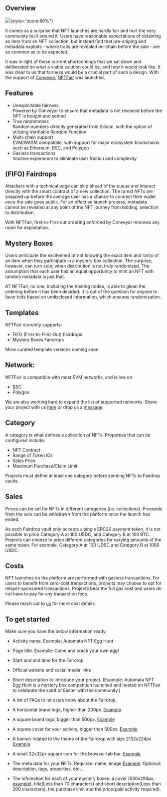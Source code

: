 ## Overview

![](../assets/nftfair-image.png){style="zoom:80%"}

It comes as a surprise that NFT launches are hardly fair and hurt the very community built around it. Users have reasonable expectations of obtaining an item from an NFT collection, but instead find that pre-sniping and metadata exploits - where traits are revealed on-chain before the sale - are so common as to be expected.

It was in light of these current shortcomings that we sat down and deliberated on what a viable solution could be, and how it would look like. It was clear to us that fairness would be a crucial part of such a design. With the support of [Conveyor](https://conveyor.ata.network), [NFTFair](https://www.nftfair.app) was launched.

## Features

- Unexploitable fairness
  </br> Powered by Conveyor to ensure that metadata is not revealed before the NFT is bought and settled
- True randomness
  </br> Random numbers directly generated from Silicon, with the option of utilizing Verifiable Random Function
- Multi-chain support
  </br> EVM/WASM compatible, with support for major ecosystem blockchains such as Ethereum, BSC, and Polygon
- Gasless transactions
  </br> Intuitive experience to eliminate user friction and complexity

## (FIFO) Fairdrops

Attackers with a technical edge can skip ahead of the queue and interact directly with the smart contract of a new collection. The rarest NFTs are snapped up before the average user has a chance to connect their wallet once the sale goes public. For an effective launch process, metadata cannot be revealed at any point of the NFT journey from bidding, selection to distribution.

With NFTFair, first-in-first-out ordering enforced by Conveyor removes any room for exploitation.

## Mystery Boxes

Users anticipate the excitement of not knowing the exact item and rarity of an item when they participate in a mystery box collection. The surprise, however, can turn sour, when distribution is not truly randomized. The assumption that each user has an equal opportunity to mint an NFT with random metadata is just that.

AT NFTFair, no one, including the hosting nodes, is able to glean the ordering before it has been decided. It is out of the question for anyone to favor bids based on undisclosed information, which ensures randomization.

## Templates

NFTFair currently supports:

- FIFO (First-In-First-Out) Fairdrops
- Mystery Boxes Fairdrops

More curated template versions coming soon.

## Network:

NFTFair is compatible with most EVM networks, and is live on:

- BSC
- Polygon

We are also working hard to expand the list of supported networks. Share your project with us [here](https://docs.google.com/forms/d/e/1FAIpQLScU36yLYWuiL3gXVvy7NwvnY-t4JD0u6XUvhTeaogCzQDzQpw/viewform) or drop us a [message](mailto:nftfair@ata.network).

## Category

A category is what defines a collection of NFTs. Properties that can be configured include:

- NFT Contract
- Range of Token IDs
- Sales Price
- Maximum Purchase/Claim Limit

Projects must define at least one category before sending NFTs to Fairdrop vaults.

## Sales

Prices can be set for NFTs in different categories (i.e. collections). Proceeds from the sale can be withdrawn from the platform once the launch has ended.

As each Fairdrop vault only accepts a single ERC20 payment token, it is not possible to price Category A at 100 USDC, and Category B at 100 BTC. Projects can choose to price different categories for varying amounts of the same token. For example, Category A at 100 UDSC and Category B at 1000 USDC.

## Costs

NFT launches on the platform are performed with gasless transactions. For users to benefit from zero-cost transactions, projects may choose to opt for relayer-sponsored transactions. Projects bear the full gas cost and users do not have to pay for any transaction fees.

Please reach out to [us](mailto:nftfair@ata.network) for more cost details.

## To get started

Make sure you have the below information ready:

- Activity name. Example: Automata NFT Egg Hunt

- Page title. Example: Come and crack your own egg!

- Start and end time for the Fairdrop

- Official website and social media links

- Short description to introduce your project. (Example: Automata NFT Egg Hunt is a mystery box competition launched and hosted on NFTFair to celebrate the spirit of Easter with the community.)

- A list of FAQs to let users know about the Fairdrop.

- A horizontal brand logo, higher than 200px. [Example](https://ipfs.io/ipfs/bafybeihapvgs3ifvv5ts3soxpkez37yo6dln6smlza3smpjjj7dktk7fta/supercar-logo.png)

- A square brand logo, bigger than 500px. [Example](https://ipfs.io/ipfs/bafybeie5adkgmljzx7qzeulnwnq3laqsne4w5myic6c75kk2sqviqdjtua/supercar-icon.png)

- A square cover for your activity, bigger than 500px. [Example](https://ipfs.io/ipfs/bafybeicbfrketst3vtf5yn2q6ty5ww5yt7lvxy64d3rhdnv6b4vz3etsqq/1%20peewee%20egg.png)

- A banner related to the theme of the Fairdrop with size 2132x224px [Example](https://ipfs.io/ipfs/bafybeicywiylhs2w6jfofgzhaw3gfnl2pen2u4wgsrmxuu7crlx46uilbe/supercar-banner.jpeg)

- A small 32x32px square icon for the browser tab bar. [Example](https://static.wixstatic.com/media/0653dd_303a21ade8b64ed5bca9f2755b2cb4a5~mv2.png/v1/fill/w_32%2Ch_32%2Clg_1%2Cusm_0.66_1.00_0.01/0653dd_303a21ade8b64ed5bca9f2755b2cb4a5~mv2.png)

- The meta data for your NFTs. Required: name, image [Example](https://ipfs.io/ipfs/bafybeih5qzros2ysahzo2x5bo3rjaqfhfcqt47ncxrbk6mi3y2flu3f4dq/5%20extra-large%20egg.png). Optional: description, tags, properties, etc...

- The infomation for each of your mystery boxes: a cover (930x294px, [example](https://ipfs.io/ipfs/bafybeiehhoqx54wf6o6cgu7etjxxlhfxa2qstf6ay75lzi4o3thxf26e6i/box-banner.png)), title(Less than 70 characters) and short description(Less than 200 characters), the purchase limit and the price(paid activity required).
